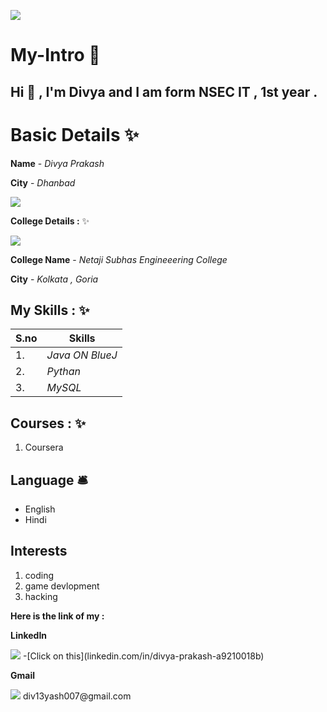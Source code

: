 ![](https://github.com/divGGyash/div_GG_yash/blob/main/ezgif.com-gif-maker.gif)

# My-Intro 🔭
##  Hi 👋 , I'm Divya and I am form NSEC IT  , 1st year .

# Basic Details ✨

 **Name** - *Divya Prakash*
 
 
 **City** - *Dhanbad*
 
 <img src="https://img.icons8.com/nolan/96/skyscrapers.png"/>
 
 
 **College Details :** ✨
 
 <img src="https://img.icons8.com/nolan/96/student-male.png"/>
 

 **College Name** - *Netaji Subhas Engineeering College*

**City** - *Kolkata , Goria*
 
 ## **My Skills :** ✨
 | S.no | Skills|
 |---|---|
 |1.| *Java ON BlueJ* |
 |2.| *Pythan* | 
 |3.| *MySQL* |
 
 
 ## **Courses :** ✨
 1. Coursera
 
 ## **Language** 🛎️
 - English
 - Hindi



## **Interests**
1. coding
2. game devlopment
3. hacking


**Here is the link of my :** 

**LinkedIn**

<img src="https://img.icons8.com/doodle/48/000000/linkedin--v2.png"/>
-[Click on this](linkedin.com/in/divya-prakash-a9210018b)
 
 


**Gmail**

<img src="https://img.icons8.com/doodle/48/000000/gmail-new.png"/>
div13yash007@gmail.com
